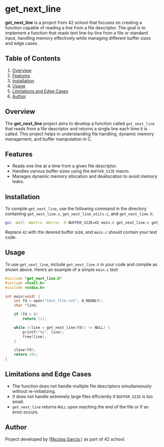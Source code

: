 # get_next_line

**get_next_line** is a project from 42 school that focuses on creating a function capable of reading a line from a file descriptor. The goal is to implement a function that reads text line-by-line from a file or standard input, handling memory effectively while managing different buffer sizes and edge cases.

## Table of Contents
1. [Overview](#overview)
2. [Features](#features)
3. [Installation](#installation)
4. [Usage](#usage)
5. [Limitations and Edge Cases](#limitations-and-edge-cases)
6. [Author](#author)

## Overview

The **get_next_line** project aims to develop a function called `get_next_line` that reads from a file descriptor and returns a single line each time it is called. This project helps in understanding file handling, dynamic memory management, and buffer manipulation in C.

## Features

- Reads one line at a time from a given file descriptor.
- Handles various buffer sizes using the `BUFFER_SIZE` macro.
- Manages dynamic memory allocation and deallocation to avoid memory leaks.

## Installation

To compile `get_next_line`, use the following command in the directory containing `get_next_line.c`, `get_next_line_utils.c`, and `get_next_line.h`:

```bash
gcc -Wall -Wextra -Werror -D BUFFER_SIZE=42 main.c get_next_line.c get_next_line_utils.c -o gnl
```

Replace `42` with the desired buffer size, and `main.c` should contain your test code.

## Usage

To use `get_next_line`, include `get_next_line.h` in your code and compile as shown above. Here’s an example of a simple `main.c` test:

```c
#include "get_next_line.h"
#include <fcntl.h>
#include <stdio.h>

int main(void) {
    int fd = open("test_file.txt", O_RDONLY);
    char *line;

    if (fd < 0)
        return (1);

    while ((line = get_next_line(fd)) != NULL) {
        printf("%s", line);
        free(line);
    }

    close(fd);
    return (0);
}
```

## Limitations and Edge Cases

- The function does not handle multiple file descriptors simultaneously without re-initializing.
- It does not handle extremely large files efficiently if `BUFFER_SIZE` is too small.
- `get_next_line` returns `NULL` upon reaching the end of the file or if an error occurs.

## Author

Project developed by ([Nicolas Garcia ](https://github.com/garcia2)) as part of 42 school.
